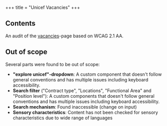+++
title = "Unicef Vacancies"
+++

## Contents
An audit of the [vacancies](https://jobs.unicef.org/en-us/listing/)-page based on WCAG 2.1 AA.


## Out of scope
Several parts were found to be out of scope:
- **"explore unicef"-dropdown**: A custom component that doesn't follow general conventions and has multiple issues including keyboard accessibility.
- **Search filter** ("Contract type", "Locations", "Functional Area" and "Position level"): A custom components that doesn't follow general conventions and has multiple issues including keyboard accessibility.
- **Search mechanism**: Found inaccessible (change on input)
- **Sensory characteristics**: Content has not been checked for sensory characteristics due to wide range of languages